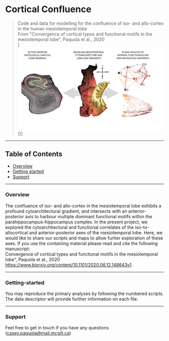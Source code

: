 
# Cortical Confluence
> Code and data for modelling for the confluence of iso- and allo-cortex in the human mesiotemporal lobe <br /> 
> From "Convergence of cortical types and functional motifs in the mesiotemporal lobe", Paquola et al., 2020  <br /> 
[![image](https://github.com/MICA-MNI/micaopen/blob/master/cortical_confluence/graphical_abstract.png)()]

---


## Table of Contents

- [Overview](#overview)
- [Getting started](#getting-started)
- [Support](#support)

---

### Overview

The confluence of iso- and allo-cortex in the mesiotemporal lobe exhibits a profound cytoarchitectural gradient, and intersects with an anterior-posterior axis to harbour multiple dominant functional motifs within the parahippocampus-hippocampus complex. In the present project, we explored the cytoarchtiectural and functional correlates of the iso-to-allocortical and anterior-posterior axes of the mesiotemporal lobe. Here, we would like to share our scripts and maps to allow furher exploration of these axes. If you use the containing material please read and cite the following manuscript: <br /> 
Convergence of cortical types and functional motifs in the mesiotemporal lobe", Paquola et al., 2020
https://www.biorxiv.org/content/10.1101/2020.06.12.148643v1

---

### Getting-started

You may reproduce the primary analyses by following the numbered scripts. <br /> 
The data descriptor will provide further information on each file. 

---

### Support

Feel free to get in touch if you have any questions (casey.paquola@mail.mcgill.ca)


